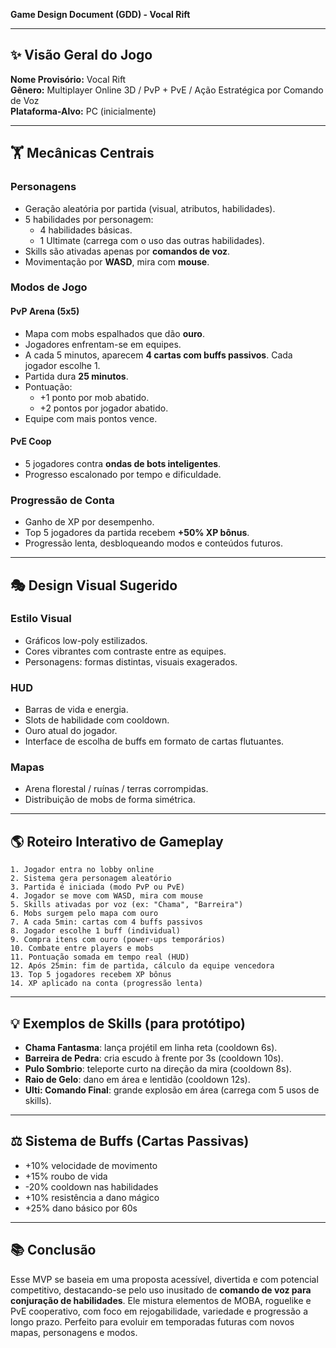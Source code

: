 **Game Design Document (GDD) - Vocal Rift**

---

## ✨ Visão Geral do Jogo

**Nome Provisório:** Vocal Rift\
**Gênero:** Multiplayer Online 3D / PvP + PvE / Ação Estratégica por Comando de Voz\
**Plataforma-Alvo:** PC (inicialmente)

---

## 🏋️ Mecânicas Centrais

### Personagens

- Geração aleatória por partida (visual, atributos, habilidades).
- 5 habilidades por personagem:
  - 4 habilidades básicas.
  - 1 Ultimate (carrega com o uso das outras habilidades).
- Skills são ativadas apenas por **comandos de voz**.
- Movimentação por **WASD**, mira com **mouse**.

### Modos de Jogo

#### PvP Arena (5x5)

- Mapa com mobs espalhados que dão **ouro**.
- Jogadores enfrentam-se em equipes.
- A cada 5 minutos, aparecem **4 cartas com buffs passivos**. Cada jogador escolhe 1.
- Partida dura **25 minutos**.
- Pontuação:
  - +1 ponto por mob abatido.
  - +2 pontos por jogador abatido.
- Equipe com mais pontos vence.

#### PvE Coop

- 5 jogadores contra **ondas de bots inteligentes**.
- Progresso escalonado por tempo e dificuldade.

### Progressão de Conta

- Ganho de XP por desempenho.
- Top 5 jogadores da partida recebem **+50% XP bônus**.
- Progressão lenta, desbloqueando modos e conteúdos futuros.

---

## 🎭 Design Visual Sugerido

### Estilo Visual

- Gráficos low-poly estilizados.
- Cores vibrantes com contraste entre as equipes.
- Personagens: formas distintas, visuais exagerados.

### HUD

- Barras de vida e energia.
- Slots de habilidade com cooldown.
- Ouro atual do jogador.
- Interface de escolha de buffs em formato de cartas flutuantes.

### Mapas

- Arena florestal / ruínas / terras corrompidas.
- Distribuição de mobs de forma simétrica.

---

## 🌎 Roteiro Interativo de Gameplay

```
1. Jogador entra no lobby online
2. Sistema gera personagem aleatório
3. Partida é iniciada (modo PvP ou PvE)
4. Jogador se move com WASD, mira com mouse
5. Skills ativadas por voz (ex: "Chama", "Barreira")
6. Mobs surgem pelo mapa com ouro
7. A cada 5min: cartas com 4 buffs passivos
8. Jogador escolhe 1 buff (individual)
9. Compra itens com ouro (power-ups temporários)
10. Combate entre players e mobs
11. Pontuação somada em tempo real (HUD)
12. Após 25min: fim de partida, cálculo da equipe vencedora
13. Top 5 jogadores recebem XP bônus
14. XP aplicado na conta (progressão lenta)
```

---

## 💡 Exemplos de Skills (para protótipo)

- **Chama Fantasma**: lança projétil em linha reta (cooldown 6s).
- **Barreira de Pedra**: cria escudo à frente por 3s (cooldown 10s).
- **Pulo Sombrio**: teleporte curto na direção da mira (cooldown 8s).
- **Raio de Gelo**: dano em área e lentidão (cooldown 12s).
- **Ulti: Comando Final**: grande explosão em área (carrega com 5 usos de skills).

---

## ⚖️ Sistema de Buffs (Cartas Passivas)

- +10% velocidade de movimento
- +15% roubo de vida
- -20% cooldown nas habilidades
- +10% resistência a dano mágico
- +25% dano básico por 60s

---

## 📚 Conclusão

Esse MVP se baseia em uma proposta acessível, divertida e com potencial competitivo, destacando-se pelo uso inusitado de **comando de voz para conjuração de habilidades**. Ele mistura elementos de MOBA, roguelike e PvE cooperativo, com foco em rejogabilidade, variedade e progressão a longo prazo. Perfeito para evoluir em temporadas futuras com novos mapas, personagens e modos.

